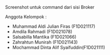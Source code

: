 Screenshot untuk command dari sisi Broker

Anggota Kelompok :

- Muhammad Aldi Julian Firas (F1D021117)
- Amdila Rahmadi (F1D021078)
- Salsabilla Mantika (F1D021066)
- Zahrahtun Munirah (F1D021143)
- Mochammad Dinta Alif Syaifuddin(F1D021111)
